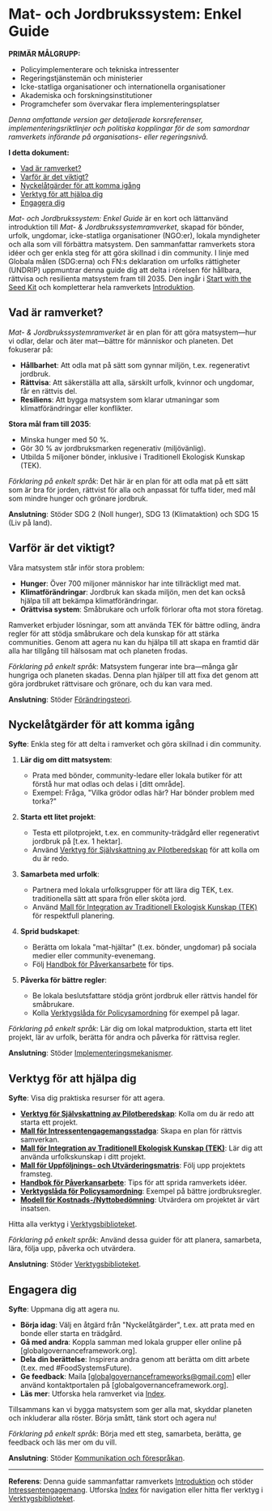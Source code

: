 # Mat- och Jordbrukssystem: Enkel Guide

**PRIMÄR MÅLGRUPP:**
- Policyimplementerare och tekniska intressenter
- Regeringstjänstemän och ministerier
- Icke-statliga organisationer och internationella organisationer
- Akademiska och forskningsinstitutioner
- Programchefer som övervakar flera implementeringsplatser

*Denna omfattande version ger detaljerade korsreferenser, implementeringsriktlinjer och politiska kopplingar för de som samordnar ramverkets införande på organisations- eller regeringsnivå.*

**I detta dokument:**  
- [Vad är ramverket?](#vad-är-ramverket)  
- [Varför är det viktigt?](#varför-är-det-viktigt)  
- [Nyckelåtgärder för att komma igång](#nyckelåtgärder-för-att-komma-igång)  
- [Verktyg för att hjälpa dig](#verktyg-för-att-hjälpa-dig)  
- [Engagera dig](#engagera-dig)  

*Mat- och Jordbrukssystem: Enkel Guide* är en kort och lättanvänd introduktion till *Mat- & Jordbrukssystemramverket*, skapad för bönder, urfolk, ungdomar, icke-statliga organisationer (NGO:er), lokala myndigheter och alla som vill förbättra matsystem. Den sammanfattar ramverkets stora idéer och ger enkla steg för att göra skillnad i din community. I linje med Globala målen (SDG:erna) och FN:s deklaration om urfolks rättigheter (UNDRIP) uppmuntrar denna guide dig att delta i rörelsen för hållbara, rättvisa och resilienta matsystem fram till 2035. Den ingår i [Start with the Seed Kit](/frameworks/tools/food-systems/seed-kit-en.zip) och kompletterar hela ramverkets [Introduktion](/frameworks/docs/implementation/food-systems#01-introduction).  

## Vad är ramverket?  
*Mat- & Jordbrukssystemramverket* är en plan för att göra matsystem—hur vi odlar, delar och äter mat—bättre för människor och planeten. Det fokuserar på:  
- **Hållbarhet**: Att odla mat på sätt som gynnar miljön, t.ex. regenerativt jordbruk.  
- **Rättvisa**: Att säkerställa att alla, särskilt urfolk, kvinnor och ungdomar, får en rättvis del.  
- **Resiliens**: Att bygga matsystem som klarar utmaningar som klimatförändringar eller konflikter.  

**Stora mål fram till 2035**:  
- Minska hunger med 50 %.  
- Gör 30 % av jordbruksmarken regenerativ (miljövänlig).  
- Utbilda 5 miljoner bönder, inklusive i Traditionell Ekologisk Kunskap (TEK).  

*Förklaring på enkelt språk*: Det här är en plan för att odla mat på ett sätt som är bra för jorden, rättvist för alla och anpassat för tuffa tider, med mål som mindre hunger och grönare jordbruk.  

**Anslutning**: Stöder SDG 2 (Noll hunger), SDG 13 (Klimataktion) och SDG 15 (Liv på land).  

## Varför är det viktigt?  
Våra matsystem står inför stora problem:  
- **Hunger**: Över 700 miljoner människor har inte tillräckligt med mat.  
- **Klimatförändringar**: Jordbruk kan skada miljön, men det kan också hjälpa till att bekämpa klimatförändringar.  
- **Orättvisa system**: Småbrukare och urfolk förlorar ofta mot stora företag.  

Ramverket erbjuder lösningar, som att använda TEK för bättre odling, ändra regler för att stödja småbrukare och dela kunskap för att stärka communities. Genom att agera nu kan du hjälpa till att skapa en framtid där alla har tillgång till hälsosam mat och planeten frodas.  

*Förklaring på enkelt språk*: Matsystem fungerar inte bra—många går hungriga och planeten skadas. Denna plan hjälper till att fixa det genom att göra jordbruket rättvisare och grönare, och du kan vara med.  

**Anslutning**: Stöder [Förändringsteori](/frameworks/docs/implementation/food-systems#04-theory-of-change).  

## Nyckelåtgärder för att komma igång  
**Syfte**: Enkla steg för att delta i ramverket och göra skillnad i din community.  

1. **Lär dig om ditt matsystem**:  
   - Prata med bönder, community-ledare eller lokala butiker för att förstå hur mat odlas och delas i [ditt område].  
   - Exempel: Fråga, "Vilka grödor odlas här? Har bönder problem med torka?"  

2. **Starta ett litet projekt**:  
   - Testa ett pilotprojekt, t.ex. en community-trädgård eller regenerativt jordbruk på [t.ex. 1 hektar].  
   - Använd [Verktyg för Självskattning av Pilotberedskap](/frameworks/tools/food-systems/pilot-readiness-self-assessment-tool-sv.md) för att kolla om du är redo.  

3. **Samarbeta med urfolk**:  
   - Partnera med lokala urfolksgrupper för att lära dig TEK, t.ex. traditionella sätt att spara frön eller sköta jord.  
   - Använd [Mall för Integration av Traditionell Ekologisk Kunskap (TEK)](/frameworks/tools/food-systems/tek-integration-template-sv.md) för respektfull planering.  

4. **Sprid budskapet**:  
   - Berätta om lokala "mat-hjältar" (t.ex. bönder, ungdomar) på sociala medier eller community-evenemang.  
   - Följ [Handbok för Påverkansarbete](/frameworks/tools/food-systems/advocacy-playbook-sv.md) för tips.  

5. **Påverka för bättre regler**:  
   - Be lokala beslutsfattare stödja grönt jordbruk eller rättvis handel för småbrukare.  
   - Kolla [Verktygslåda för Policysamordning](/frameworks/tools/food-systems/policy-harmonization-toolkit-sv.md) för exempel på lagar.  

*Förklaring på enkelt språk*: Lär dig om lokal matproduktion, starta ett litet projekt, lär av urfolk, berätta för andra och påverka för rättvisa regler.  

**Anslutning**: Stöder [Implementeringsmekanismer](/frameworks/docs/implementation/food-systems#08-implementation-mechanisms).  

## Verktyg för att hjälpa dig  
**Syfte**: Visa dig praktiska resurser för att agera.  

- **[Verktyg för Självskattning av Pilotberedskap](/frameworks/tools/food-systems/pilot-readiness-self-assessment-tool-sv.md)**: Kolla om du är redo att starta ett projekt.  
- **[Mall för Intressentengagemangsstadga](/frameworks/tools/food-systems/stakeholder-engagement-charter-sv.md)**: Skapa en plan för rättvis samverkan.  
- **[Mall för Integration av Traditionell Ekologisk Kunskap (TEK)](/frameworks/tools/food-systems/tek-integration-template-sv.md)**: Lär dig att använda urfolkskunskap i ditt projekt.  
- **[Mall för Uppföljnings- och Utvärderingsmatris](/frameworks/tools/food-systems/monitoring-evaluation-rubric-sv.md)**: Följ upp projektets framsteg.  
- **[Handbok för Påverkansarbete](/frameworks/tools/food-systems/advocacy-playbook-sv.md)**: Tips för att sprida ramverkets idéer.  
- **[Verktygslåda för Policysamordning](/frameworks/tools/food-systems/policy-harmonization-toolkit-sv.md)**: Exempel på bättre jordbruksregler.  
- **[Modell för Kostnads-/Nyttobedömning](/frameworks/tools/food-systems/cost-benefit-analysis-model-sv.md)**: Utvärdera om projektet är värt insatsen.  

Hitta alla verktyg i [Verktygsbiblioteket](/frameworks/tools/food-systems).  

*Förklaring på enkelt språk*: Använd dessa guider för att planera, samarbeta, lära, följa upp, påverka och utvärdera.  

**Anslutning**: Stöder [Verktygsbiblioteket](/frameworks/tools/food-systems).  

## Engagera dig  
**Syfte**: Uppmana dig att agera nu.  

- **Börja idag**: Välj en åtgärd från "Nyckelåtgärder", t.ex. att prata med en bonde eller starta en trädgård.  
- **Gå med andra**: Koppla samman med lokala grupper eller online på [globalgovernanceframework.org].  
- **Dela din berättelse**: Inspirera andra genom att berätta om ditt arbete (t.ex. med #FoodSystemsFuture).  
- **Ge feedback**: Maila [globalgovernanceframeworks@gmail.com] eller använd kontaktportalen på [globalgovernanceframework.org].  
- **Läs mer**: Utforska hela ramverket via [Index](/frameworks/docs/implementation/food-systems).  

Tillsammans kan vi bygga matsystem som ger alla mat, skyddar planeten och inkluderar alla röster. Börja smått, tänk stort och agera nu!  

*Förklaring på enkelt språk*: Börja med ett steg, samarbeta, berätta, ge feedback och läs mer om du vill.  

**Anslutning**: Stöder [Kommunikation och förespråkan](/frameworks/docs/implementation/food-systems#13-communication-advocacy).  

---  

**Referens**: Denna guide sammanfattar ramverkets [Introduktion](/frameworks/docs/implementation/food-systems#01-introduction) och stöder [Intressentengagemang](/frameworks/docs/implementation/food-systems#05-stakeholder-engagement). Utforska [Index](/frameworks/docs/implementation/food-systems) för navigation eller hitta fler verktyg i [Verktygsbiblioteket](/frameworks/tools/food-systems).  

